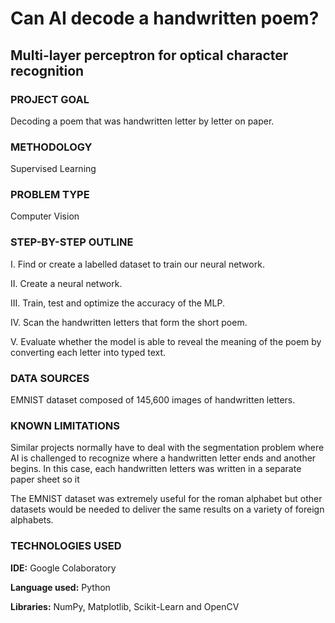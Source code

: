 
# Can AI decode a handwritten poem?

## Multi-layer perceptron for optical character recognition

### PROJECT GOAL
Decoding a poem that was handwritten letter by letter on paper.

### METHODOLOGY
Supervised Learning

### PROBLEM TYPE
Computer Vision

### STEP-BY-STEP OUTLINE

I. Find or create a labelled dataset to train our neural network.

II. Create a neural network.

III. Train, test and optimize the accuracy of the MLP.

IV. Scan the handwritten letters that form the short poem.

V. Evaluate whether the model is able to reveal the meaning of the poem by converting each letter into typed text.

### DATA SOURCES
EMNIST dataset composed of 145,600 images of handwritten letters.

### KNOWN LIMITATIONS
Similar projects normally have to deal with the segmentation problem where AI is challenged to recognize where a handwritten letter ends and another begins. In this case, each handwritten letters was written in a separate paper sheet so it 

The EMNIST dataset was extremely useful for the roman alphabet but other datasets would be needed to deliver the same results on a variety of foreign alphabets.
### TECHNOLOGIES USED

**IDE:** Google Colaboratory

**Language used:** Python

**Libraries:** NumPy, Matplotlib, Scikit-Learn and OpenCV

